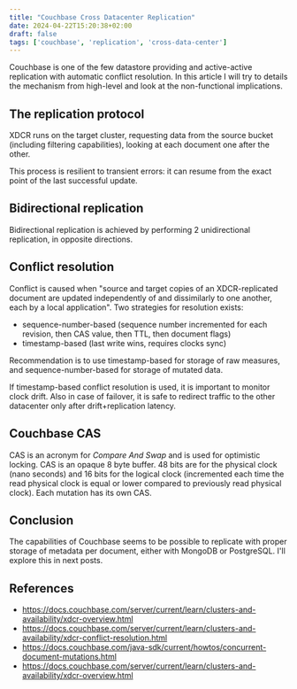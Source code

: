 ```yaml
---
title: "Couchbase Cross Datacenter Replication"
date: 2024-04-22T15:20:38+02:00
draft: false
tags: ['couchbase', 'replication', 'cross-data-center']
---
```


Couchbase is one of the few datastore providing and active-active replication with automatic conflict resolution. In this article I will try to
details the mechanism from high-level and look at the non-functional implications.

<!--more--> 

## The replication protocol 
XDCR runs on the target cluster, requesting data from the source bucket (including filtering capabilities), looking at each document one after the other.

This process is resilient to transient errors: it can resume from the exact point of the last successful update.


## Bidirectional replication
Bidirectional replication is achieved by performing 2 unidirectional replication, in opposite directions.


## Conflict resolution
Conflict is caused when "source and target copies of an XDCR-replicated document are updated independently of and dissimilarly to one another, each by a local application".
Two strategies for resolution exists:
- sequence-number-based (sequence number incremented for each revision, then CAS value, then TTL, then document flags)
- timestamp-based (last write wins, requires clocks sync)

Recommendation is to use timestamp-based for storage of raw measures, and sequence-number-based for storage of mutated data.

If timestamp-based conflict resolution is used, it is important to monitor clock drift. 
Also in case of failover, it is safe to redirect traffic to the other datacenter only after drift+replication latency.

## Couchbase CAS
CAS is an acronym for *Compare And Swap* and is used for optimistic locking.
CAS is an opaque 8 byte buffer. 48 bits are for the physical clock (nano seconds) and 16 bits for the logical clock (incremented each time the read physical clock is equal or lower compared to previously read physical clock). 
Each mutation has its own CAS.

## Conclusion
The capabilities of Couchbase seems to be possible to replicate with proper storage of metadata per document, either with MongoDB or PostgreSQL.
I'll explore this in next posts.

## References
- https://docs.couchbase.com/server/current/learn/clusters-and-availability/xdcr-overview.html
- https://docs.couchbase.com/server/current/learn/clusters-and-availability/xdcr-conflict-resolution.html
- https://docs.couchbase.com/java-sdk/current/howtos/concurrent-document-mutations.html
- https://docs.couchbase.com/server/current/learn/clusters-and-availability/xdcr-overview.html
